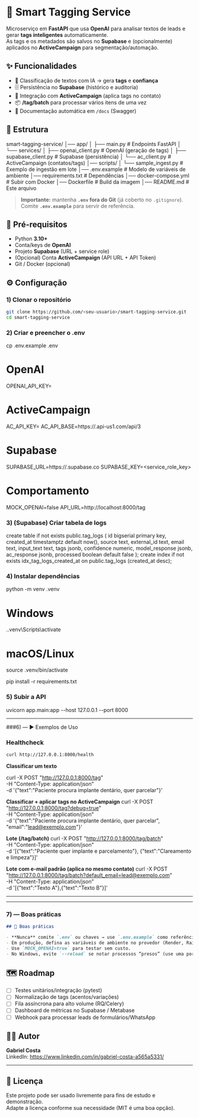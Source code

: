 # 🧠 Smart Tagging Service

Microserviço em **FastAPI** que usa **OpenAI** para analisar textos de leads e gerar **tags inteligentes** automaticamente.  
As tags e os metadados são salvos no **Supabase** e (opcionalmente) aplicados no **ActiveCampaign** para segmentação/automação.

## ✨ Funcionalidades

- 🔎 Classificação de textos com IA → gera **tags** e **confiança**  
- 🗄️ Persistência no **Supabase** (histórico e auditoria)  
- 🎯 Integração com **ActiveCampaign** (aplica tags no contato)  
- 📦 **/tag/batch** para processar vários itens de uma vez  
- 🧰 Documentação automática em `/docs` (Swagger)

## 📁 Estrutura

smart-tagging-service/
│── app/
│ ├── main.py # Endpoints FastAPI
│ └── services/
│ ├── openai_client.py # OpenAI (geração de tags)
│ ├── supabase_client.py # Supabase (persistência)
│ └── ac_client.py # ActiveCampaign (contatos/tags)
│── scripts/
│ └── sample_ingest.py # Exemplo de ingestão em lote
│── .env.example # Modelo de variáveis de ambiente
│── requirements.txt # Dependências
│── docker-compose.yml # Subir com Docker
│── Dockerfile # Build da imagem
│── README.md # Este arquivo

> **Importante:** mantenha **`.env` fora do Git** (já coberto no `.gitignore`).  
> Comite **`.env.example`** para servir de referência.

## 🔧 Pré-requisitos

- Python **3.10+**
- Conta/keys de **OpenAI**
- Projeto **Supabase** (URL + service role)
- (Opcional) Conta **ActiveCampaign** (API URL + API Token)
- Git / Docker (opcional)

## ⚙️ Configuração

### 1) Clonar o repositório
```bash
git clone https://github.com/<seu-usuario>/smart-tagging-service.git
cd smart-tagging-service
```
### 2) Criar e preencher o .env 
cp .env.example .env

# OpenAI
OPENAI_API_KEY=

# ActiveCampaign
AC_API_KEY=
AC_API_BASE=https://<sua-conta>.api-us1.com/api/3

# Supabase
SUPABASE_URL=https://<seu-projeto>.supabase.co
SUPABASE_KEY=<service_role_key>

# Comportamento
MOCK_OPENAI=false
API_URL=http://localhost:8000/tag

### 3) (Supabase) Criar tabela de logs

create table if not exists public.tag_logs (
  id bigserial primary key,
  created_at timestamptz default now(),
  source text,
  external_id text,
  email text,
  input_text text,
  tags jsonb,
  confidence numeric,
  model_response jsonb,
  ac_response jsonb,
  processed boolean default false
);
create index if not exists idx_tag_logs_created_at on public.tag_logs (created_at desc);

### 4) Instalar dependências

python -m venv .venv
# Windows
.\.venv\Scripts\activate
# macOS/Linux
source .venv/bin/activate

pip install -r requirements.txt

### 5) Subir a API

uvicorn app.main:app --host 127.0.0.1 --port 8000


---

###6) — ▶️ Exemplos de Uso
### Healthcheck
```bash
curl http://127.0.0.1:8000/health
```

**Classificar um texto**

curl -X POST "http://127.0.0.1:8000/tag" \
  -H "Content-Type: application/json" \
  -d '{"text":"Paciente procura implante dentário, quer parcelar"}'

**Classificar + aplicar tags no ActiveCampaign**
curl -X POST "http://127.0.0.1:8000/tag?debug=true" \
  -H "Content-Type: application/json" \
  -d '{"text":"Paciente procura implante dentário, quer parcelar", "email":"lead@exemplo.com"}'

**Lote (/tag/batch)**
curl -X POST "http://127.0.0.1:8000/tag/batch" \
  -H "Content-Type: application/json" \
  -d '[{"text":"Paciente quer implante e parcelamento"},
      {"text":"Clareamento e limpeza"}]'

**Lote com e-mail padrão (aplica no mesmo contato)**
curl -X POST "http://127.0.0.1:8000/tag/batch?default_email=lead@exemplo.com" \
  -H "Content-Type: application/json" \
  -d '[{"text":"Texto A"},{"text":"Texto B"}]'

  
---


---

### **7) — Boas práticas**
```markdown
## 🔐 Boas práticas

- **Nunca** comite `.env` ou chaves → use `.env.example` como referência.  
- Em produção, defina as variáveis de ambiente no provedor (Render, Railway, Fly, etc.).  
- Use `MOCK_OPENAI=true` para testar sem custo.  
- No Windows, evite `--reload` se notar processos “presos” (use uma porta alternativa ou reinicie).
```

## 🗺️ Roadmap

- [ ] Testes unitários/integração (pytest)  
- [ ] Normalização de tags (acentos/variações)  
- [ ] Fila assíncrona para alto volume (RQ/Celery)  
- [ ] Dashboard de métricas no Supabase / Metabase  
- [ ] Webhook para processar leads de formulários/WhatsApp

 ## 🙋‍♂️ Autor

**Gabriel Costa**  
LinkedIn: https://www.linkedin.com/in/gabriel-costa-a565a5331/

---

## 📄 Licença

Este projeto pode ser usado livremente para fins de estudo e demonstração.  
Adapte a licença conforme sua necessidade (MIT é uma boa opção).



